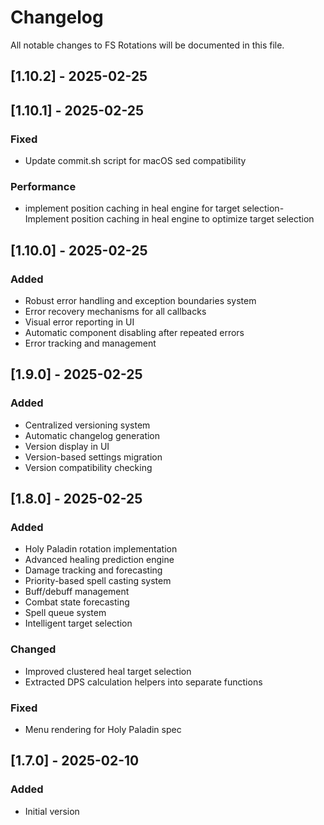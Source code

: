 # Changelog

All notable changes to FS Rotations will be documented in this file.
## [1.10.2] - 2025-02-25
## [1.10.1] - 2025-02-25
### Fixed
- Update commit.sh script for macOS sed compatibility

### Performance
- implement position caching in heal engine for target selection- Implement position caching in heal engine to optimize target selection

## [1.10.0] - 2025-02-25

### Added
- Robust error handling and exception boundaries system
- Error recovery mechanisms for all callbacks
- Visual error reporting in UI
- Automatic component disabling after repeated errors
- Error tracking and management

## [1.9.0] - 2025-02-25

### Added
- Centralized versioning system
- Automatic changelog generation
- Version display in UI
- Version-based settings migration
- Version compatibility checking

## [1.8.0] - 2025-02-25

### Added
- Holy Paladin rotation implementation
- Advanced healing prediction engine
- Damage tracking and forecasting
- Priority-based spell casting system
- Buff/debuff management
- Combat state forecasting
- Spell queue system
- Intelligent target selection

### Changed
- Improved clustered heal target selection
- Extracted DPS calculation helpers into separate functions

### Fixed
- Menu rendering for Holy Paladin spec

## [1.7.0] - 2025-02-10

### Added
- Initial version